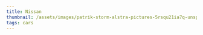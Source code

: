 ```yaml
---
title: Nissan
thumbnail: /assets/images/patrik-storm-alstra-pictures-5rsqu21ia7q-unsplash.jpg
tags: cars
---
```

